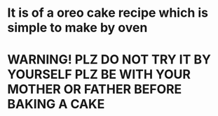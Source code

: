 # It is of a oreo cake recipe which is simple to make by oven 
# WARNING! PLZ DO NOT TRY IT BY YOURSELF PLZ BE WITH YOUR MOTHER OR FATHER BEFORE BAKING A CAKE
